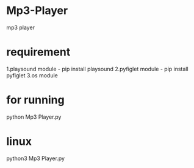 # Mp3-Player
mp3 player
# requirement
1.playsound module - pip install playsound
2.pyfiglet module - pip install pyfiglet
3.os module

# for running 
python Mp3 Player.py

# linux
python3 Mp3 Player.py
